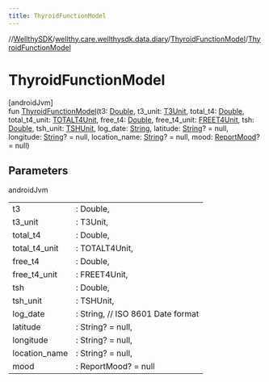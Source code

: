 ```yaml
---
title: ThyroidFunctionModel
---
```

//[WellthySDK](../../../index.html)/[wellthy.care.wellthysdk.data.diary](../index.html)/[ThyroidFunctionModel](index.html)/[ThyroidFunctionModel](-thyroid-function-model.html)



# ThyroidFunctionModel



[androidJvm]\
fun [ThyroidFunctionModel](-thyroid-function-model.html)(t3: [Double](https://kotlinlang.org/api/latest/jvm/stdlib/kotlin/-double/index.html), t3_unit: [T3Unit](../-t3-unit/index.html), total_t4: [Double](https://kotlinlang.org/api/latest/jvm/stdlib/kotlin/-double/index.html), total_t4_unit: [TOTALT4Unit](../-t-o-t-a-l-t4-unit/index.html), free_t4: [Double](https://kotlinlang.org/api/latest/jvm/stdlib/kotlin/-double/index.html), free_t4_unit: [FREET4Unit](../-f-r-e-e-t4-unit/index.html), tsh: [Double](https://kotlinlang.org/api/latest/jvm/stdlib/kotlin/-double/index.html), tsh_unit: [TSHUnit](../-t-s-h-unit/index.html), log_date: [String](https://kotlinlang.org/api/latest/jvm/stdlib/kotlin/-string/index.html), latitude: [String](https://kotlinlang.org/api/latest/jvm/stdlib/kotlin/-string/index.html)? = null, longitude: [String](https://kotlinlang.org/api/latest/jvm/stdlib/kotlin/-string/index.html)? = null, location_name: [String](https://kotlinlang.org/api/latest/jvm/stdlib/kotlin/-string/index.html)? = null, mood: [ReportMood](../-report-mood/index.html)? = null)



## Parameters


androidJvm

| | |
|---|---|
| t3 | : Double, |
| t3_unit | : T3Unit, |
| total_t4 | : Double, |
| total_t4_unit | : TOTALT4Unit, |
| free_t4 | : Double, |
| free_t4_unit | : FREET4Unit, |
| tsh | : Double, |
| tsh_unit | : TSHUnit, |
| log_date | : String, // ISO 8601 Date format |
| latitude | : String? = null, |
| longitude | : String? = null, |
| location_name | : String? = null, |
| mood | : ReportMood? = null |





